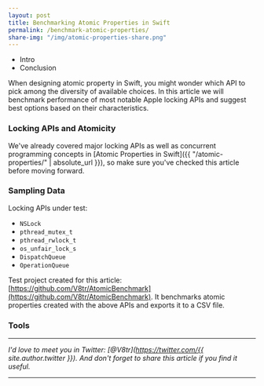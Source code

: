 ```yaml
---
layout: post
title: Benchmarking Atomic Properties in Swift
permalink: /benchmark-atomic-properties/
share-img: "/img/atomic-properties-share.png"
---
```


- Intro
- Conclusion

When designing atomic property in Swift, you might wonder which API to pick among the diversity of available choices. In this article we will benchmark performance of most notable Apple locking APIs and suggest best options based on their characteristics.

### Locking APIs and Atomicity

We've already covered major locking APIs as well as concurrent programming concepts in [Atomic Properties in Swift]({{ "/atomic-properties/" | absolute_url }}), so make sure you've checked this article before moving forward.

### Sampling Data

Locking APIs under test:
- `NSLock`
- `pthread_mutex_t`
- `pthread_rwlock_t`
- `os_unfair_lock_s`
- `DispatchQueue`
- `OperationQueue`

Test project created for this article: [https://github.com/V8tr/AtomicBenchmark](https://github.com/V8tr/AtomicBenchmark). It benchmarks atomic properties created with the above APIs and exports it to a CSV file. 

### Tools

---

*I'd love to meet you in Twitter: [@V8tr](https://twitter.com/{{ site.author.twitter }}). And don't forget to share this article if you find it useful.*

---